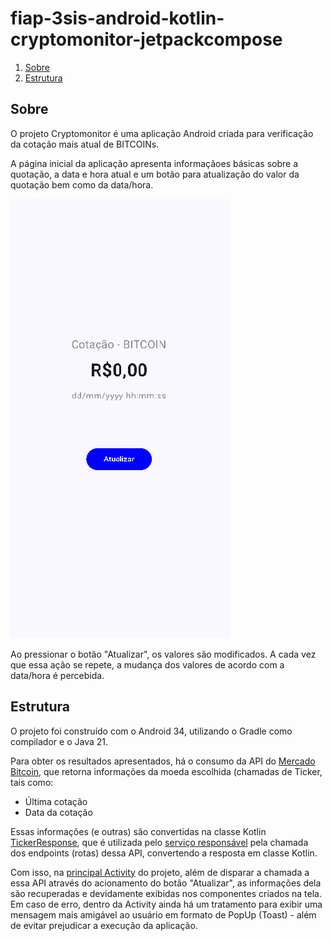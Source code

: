 # fiap-3sis-android-kotlin-cryptomonitor-jetpackcompose

1. [Sobre](#sobre)
2. [Estrutura](#estrutura)

## Sobre

O projeto Cryptomonitor é uma aplicação Android criada para verificação da cotação mais atual de BITCOINs.

A página inicial da aplicação apresenta informaçãoes básicas sobre a quotação, a data e hora atual e um botão para atualização do valor da quotação bem como da data/hora.

![inicial](./imgs/tela-inicial.png)


Ao pressionar o botão "Atualizar", os valores são modificados. A cada vez que essa ação se repete, a mudança dos valores de acordo com a data/hora é percebida.

## Estrutura

O projeto foi construído com o Android 34, utilizando o Gradle como compilador e o Java 21.

Para obter os resultados apresentados, há o consumo da API do [Mercado Bitcoin](https://www.mercadobitcoin.net/), que retorna informações da moeda escolhida (chamadas de Ticker, tais como:
- Última cotação
- Data da cotação

Essas informações (e outras) são convertidas na classe Kotlin [TickerResponse](./app/src/main/java/jamilligioielli/com/github/cryptomonitor/TickerResponse.kt), que é utilizada pelo [serviço responsável](./app/src/main/java/jamilligioielli/com/github/cryptomonitor/MercadoBitcoinService.kt) pela chamada dos endpoints (rotas) dessa API, convertendo a resposta em classe Kotlin.

Com isso, na [principal Activity](./app/src/main/java/jamilligioielli/com/github/cryptomonitor/MainActivity.kt) do projeto, além de disparar a chamada a essa API através do acionamento do botão "Atualizar", as informações dela são recuperadas e devidamente exibidas nos componentes criados na tela.
Em caso de erro, dentro da Activity ainda há um tratamento para exibir uma mensagem mais amigável ao usuário em formato de PopUp (Toast) - além de evitar prejudicar a execução da aplicação.